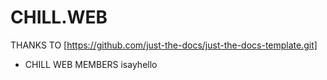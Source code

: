 # CHILL.WEB

THANKS TO [https://github.com/just-the-docs/just-the-docs-template.git]

- CHILL WEB MEMBERS
isayhello
